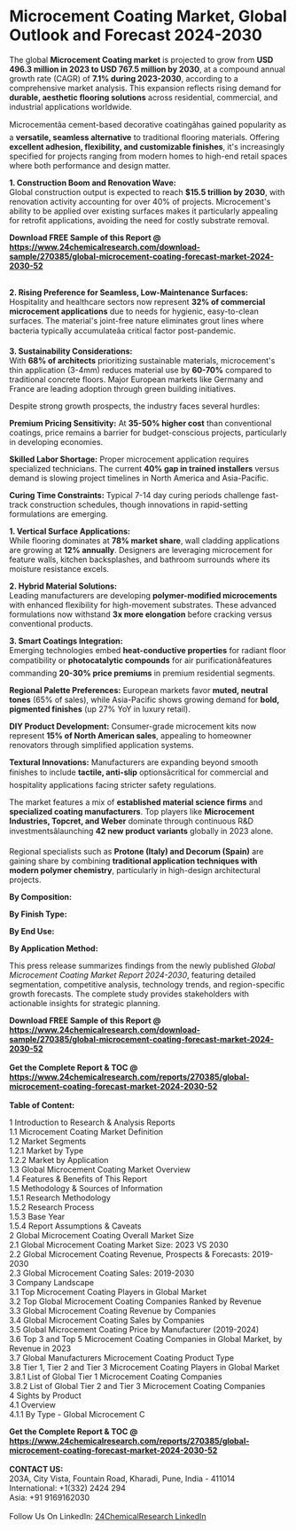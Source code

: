 <h1>Microcement Coating Market, Global Outlook and Forecast 2024-2030</h1><p>The global <strong>Microcement Coating market</strong> is projected to grow from <strong>USD 496.3 million in 2023 to USD 767.5 million by 2030</strong>, at a compound annual growth rate (CAGR) of <strong>7.1% during 2023-2030</strong>, according to a comprehensive market analysis. This expansion reflects rising demand for <strong>durable, aesthetic flooring solutions</strong> across residential, commercial, and industrial applications worldwide.</p><p>Microcementâa cement-based decorative coatingâhas gained popularity as a <strong>versatile, seamless alternative</strong> to traditional flooring materials. Offering <strong>excellent adhesion, flexibility, and customizable finishes</strong>, it's increasingly specified for projects ranging from modern homes to high-end retail spaces where both performance and design matter.</p><p><strong>1. Construction Boom and Renovation Wave:</strong><br>
Global construction output is expected to reach <strong>$15.5 trillion by 2030</strong>, with renovation activity accounting for over 40% of projects. Microcement's ability to be applied over existing surfaces makes it particularly appealing for retrofit applications, avoiding the need for costly substrate removal.</p><div><b>Download FREE Sample of this Report @ 
            <a href="https://www.24chemicalresearch.com/download-sample/270385/global-microcement-coating-forecast-market-2024-2030-52">
            https://www.24chemicalresearch.com/download-sample/270385/global-microcement-coating-forecast-market-2024-2030-52</a></b></div><br><p><strong>2. Rising Preference for Seamless, Low-Maintenance Surfaces:</strong><br>
Hospitality and healthcare sectors now represent <strong>32% of commercial microcement applications</strong> due to needs for hygienic, easy-to-clean surfaces. The material's joint-free nature eliminates grout lines where bacteria typically accumulateâa critical factor post-pandemic.</p><p><strong>3. Sustainability Considerations:</strong><br>
With <strong>68% of architects</strong> prioritizing sustainable materials, microcement's thin application (3-4mm) reduces material use by <strong>60-70%</strong> compared to traditional concrete floors. Major European markets like Germany and France are leading adoption through green building initiatives.</p><p>Despite strong growth prospects, the industry faces several hurdles:</p><p><strong>Premium Pricing Sensitivity:</strong> At <strong>35-50% higher cost</strong> than conventional coatings, price remains a barrier for budget-conscious projects, particularly in developing economies.</p><p><strong>Skilled Labor Shortage:</strong> Proper microcement application requires specialized technicians. The current <strong>40% gap in trained installers</strong> versus demand is slowing project timelines in North America and Asia-Pacific.</p><p><strong>Curing Time Constraints:</strong> Typical 7-14 day curing periods challenge fast-track construction schedules, though innovations in rapid-setting formulations are emerging.</p><p><strong>1. Vertical Surface Applications:</strong><br>
While flooring dominates at <strong>78% market share</strong>, wall cladding applications are growing at <strong>12% annually</strong>. Designers are leveraging microcement for feature walls, kitchen backsplashes, and bathroom surrounds where its moisture resistance excels.</p><p><strong>2. Hybrid Material Solutions:</strong><br>
Leading manufacturers are developing <strong>polymer-modified microcements</strong> with enhanced flexibility for high-movement substrates. These advanced formulations now withstand <strong>3x more elongation</strong> before cracking versus conventional products.</p><p><strong>3. Smart Coatings Integration:</strong><br>
Emerging technologies embed <strong>heat-conductive properties</strong> for radiant floor compatibility or <strong>photocatalytic compounds</strong> for air purificationâfeatures commanding <strong>20-30% price premiums</strong> in premium residential segments.</p><p><strong>Regional Palette Preferences:</strong> European markets favor <strong>muted, neutral tones</strong> (65% of sales), while Asia-Pacific shows growing demand for <strong>bold, pigmented finishes</strong> (up 27% YoY in luxury retail).</p><p><strong>DIY Product Development:</strong> Consumer-grade microcement kits now represent <strong>15% of North American sales</strong>, appealing to homeowner renovators through simplified application systems.</p><p><strong>Textural Innovations:</strong> Manufacturers are expanding beyond smooth finishes to include <strong>tactile, anti-slip</strong> optionsâcritical for commercial and hospitality applications facing stricter safety regulations.</p><p>The market features a mix of <strong>established material science firms</strong> and <strong>specialized coating manufacturers</strong>. Top players like <strong>Microcement Industries, Topcret, and Weber</strong> dominate through continuous R&amp;D investmentsâlaunching <strong>42 new product variants</strong> globally in 2023 alone.</p><p>Regional specialists such as <strong>Protone (Italy) and Decorum (Spain)</strong> are gaining share by combining <strong>traditional application techniques with modern polymer chemistry</strong>, particularly in high-design architectural projects.</p><p><strong>By Composition:</strong></p><p><strong>By Finish Type:</strong></p><p><strong>By End Use:</strong></p><p><strong>By Application Method:</strong></p><p>This press release summarizes findings from the newly published <em>Global Microcement Coating Market Report 2024-2030</em>, featuring detailed segmentation, competitive analysis, technology trends, and region-specific growth forecasts. The complete study provides stakeholders with actionable insights for strategic planning.</p><div><b>Download FREE Sample of this Report @ 
            <a href="https://www.24chemicalresearch.com/download-sample/270385/global-microcement-coating-forecast-market-2024-2030-52">
            https://www.24chemicalresearch.com/download-sample/270385/global-microcement-coating-forecast-market-2024-2030-52</a></b></div><br><div><b>Get the Complete Report & TOC @ 
            <a href="https://www.24chemicalresearch.com/reports/270385/global-microcement-coating-forecast-market-2024-2030-52">
            https://www.24chemicalresearch.com/reports/270385/global-microcement-coating-forecast-market-2024-2030-52</a></b></div><br>
            <b>Table of Content:</b><p>1 Introduction to Research & Analysis Reports<br />
    1.1 Microcement Coating Market Definition<br />
    1.2 Market Segments<br />
        1.2.1 Market by Type<br />
        1.2.2 Market by Application<br />
    1.3 Global Microcement Coating Market Overview<br />
    1.4 Features & Benefits of This Report<br />
    1.5 Methodology & Sources of Information<br />
        1.5.1 Research Methodology<br />
        1.5.2 Research Process<br />
        1.5.3 Base Year<br />
        1.5.4 Report Assumptions & Caveats<br />
2 Global Microcement Coating Overall Market Size<br />
    2.1 Global Microcement Coating Market Size: 2023 VS 2030<br />
    2.2 Global Microcement Coating Revenue, Prospects & Forecasts: 2019-2030<br />
    2.3 Global Microcement Coating Sales: 2019-2030<br />
3 Company Landscape<br />
    3.1 Top Microcement Coating Players in Global Market<br />
    3.2 Top Global Microcement Coating Companies Ranked by Revenue<br />
    3.3 Global Microcement Coating Revenue by Companies<br />
    3.4 Global Microcement Coating Sales by Companies<br />
    3.5 Global Microcement Coating Price by Manufacturer (2019-2024)<br />
    3.6 Top 3 and Top 5 Microcement Coating Companies in Global Market, by Revenue in 2023<br />
    3.7 Global Manufacturers Microcement Coating Product Type<br />
    3.8 Tier 1, Tier 2 and Tier 3 Microcement Coating Players in Global Market<br />
        3.8.1 List of Global Tier 1 Microcement Coating Companies<br />
        3.8.2 List of Global Tier 2 and Tier 3 Microcement Coating Companies<br />
4 Sights by Product<br />
    4.1 Overview<br />
        4.1.1 By Type - Global Microcement C</p><div><b>Get the Complete Report & TOC @ 
            <a href="https://www.24chemicalresearch.com/reports/270385/global-microcement-coating-forecast-market-2024-2030-52">
            https://www.24chemicalresearch.com/reports/270385/global-microcement-coating-forecast-market-2024-2030-52</a></b></div><br><b>CONTACT US:</b><br>
            203A, City Vista, Fountain Road, Kharadi, Pune, India - 411014<br>
            International: +1(332) 2424 294<br>
            Asia: +91 9169162030 <br><br>
            Follow Us On LinkedIn: <a href="https://www.linkedin.com/company/24chemicalresearch/">24ChemicalResearch LinkedIn</a>